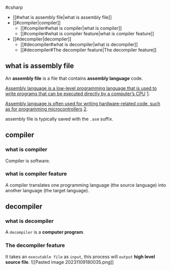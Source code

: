 #csharp 

- [[#what is assembly file|what is assembly file]]
- [[#compiler|compiler]]
	- [[#compiler#what is compiler|what is compiler]]
	- [[#compiler#what is compiler feature|what is compiler feature]]
- [[#decompiler|decompiler]]
	- [[#decompiler#what is decompiler|what is decompiler]]
	- [[#decompiler#The decompiler feature|The decompiler feature]]

## what is assembly file
An **assembly file** is a file that contains **assembly language** code.

[Assembly language is a low-level programming language that is used to write programs that can be executed directly by a computer’s CPU](https://en.wikipedia.org/wiki/Assembly_language) [1](https://en.wikipedia.org/wiki/Assembly_language).

[Assembly language is often used for writing hardware-related code, such as for programming microcontrollers](https://docs.fileformat.com/programming/asm/) [2](https://docs.fileformat.com/programming/asm/).

assembly file is typically saved with the `.asm` suffix.

## compiler
### what is compiler
Compiler is software.
### what is compiler feature
A compiler translates one programming language (the source language) into another language (the target language).

## decompiler
### what is decompiler
A `decompiler` is a **computer program**.
###  The decompiler feature
It takes an `executable file` as `input`,
this process will `output` **high level source file**.
![[Pasted image 20231109180035.png]]